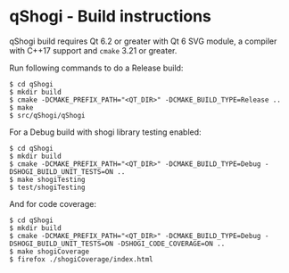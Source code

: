 # qShogi - Build instructions

qShogi build requires Qt 6.2 or greater with Qt 6 SVG module, a compiler with C++17 support and ```cmake``` 3.21 or greater.

Run following commands to do a Release build:

```
$ cd qShogi
$ mkdir build
$ cmake -DCMAKE_PREFIX_PATH="<QT_DIR>" -DCMAKE_BUILD_TYPE=Release ..
$ make
$ src/qShogi/qShogi
```

For a Debug build with shogi library testing enabled:

```
$ cd qShogi
$ mkdir build
$ cmake -DCMAKE_PREFIX_PATH="<QT_DIR>" -DCMAKE_BUILD_TYPE=Debug -DSHOGI_BUILD_UNIT_TESTS=ON ..
$ make shogiTesting
$ test/shogiTesting
```

And for code coverage:

```
$ cd qShogi
$ mkdir build
$ cmake -DCMAKE_PREFIX_PATH="<QT_DIR>" -DCMAKE_BUILD_TYPE=Debug -DSHOGI_BUILD_UNIT_TESTS=ON -DSHOGI_CODE_COVERAGE=ON ..
$ make shogiCoverage
$ firefox ./shogiCoverage/index.html
```
